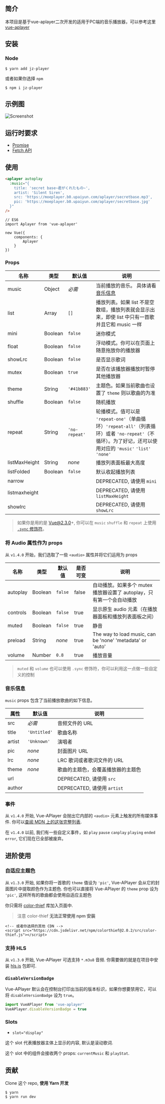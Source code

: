 ## 简介
本项目是基于vue-aplayer二次开发的适用于PC端的音乐播放器，可以参考这里[vue-aplayer](https://github.com/SevenOutman/vue-aplayer)
## 安装

### Node

```
$ yarn add jz-player
```

或者如果你选择 `npm`

```
$ npm i jz-player
```
## 示例图

![Screenshot](https://github.com/jianzhang15/jz-player/blob/main/demo.png)

## 运行时要求

- [Promise](https://developer.mozilla.org/en-US/docs/Web/JavaScript/Reference/Global_Objects/Promise)
- [Fetch API](https://developer.mozilla.org/en-US/docs/Web/API/Fetch_API)



## 使用

```HTML
<aplayer autoplay
  :music="{
    title: 'secret base~君がくれたもの~',
    artist: 'Silent Siren',
    src: 'https://moeplayer.b0.upaiyun.com/aplayer/secretbase.mp3',
    pic: 'https://moeplayer.b0.upaiyun.com/aplayer/secretbase.jpg'
  }"
/>
```

```JS
// ES6
import Aplayer from 'vue-aplayer'

new Vue({
    components: {
        Aplayer
    }
})
```



### Props

| 名称 | 类型 | 默认值 | 说明 |
| ---- | ---- | ------- | ----------- |
| music| Object | *必需* | 当前播放的音乐。 具体请看[音乐信息](https://github.com/SevenOutman/vue-aplayer/blob/develop/docs/README.zh-CN.md#音乐信息) |
| list | Array | `[]` | 播放列表。如果 list 不是空数组，播放列表就会显示出来，即使 list 中只有一首歌并且它和 music 一样 |
| mini | Boolean | `false` | 迷你模式 |
| float | Boolean | `false` | 浮动模式。你可以在页面上随意拖放你的播放器 |
| showLrc | Boolean | `false` | 是否显示歌词 |
| mutex | Boolean | `true` | 是否在该播放器播放时暂停其他播放器 |
| theme | String | `'#41b883'` | 主题色。如果当前歌曲也设置了 `theme` 则以歌曲的为准 |
| shuffle | Boolean | `false` | 随机播放 |
| repeat | String | `'no-repeat'` | 轮播模式。值可以是 `'repeat-one'`（单曲循环）`'repeat-all'`（列表循环）或者 `'no-repeat'`（不循环）。为了好记，还可以使用对应的 `'music'` `'list'` `'none'` |
| listMaxHeight | String | *none* | 播放列表面板最大高度 |
| listFolded | Boolean | `false` | 默认收起播放列表 |
| narrow |  | | DEPRECATED, 请使用 `mini` |
| listmaxheight |  |  | DEPRECATED, 请使用 `listMaxHeight` |
| showlrc |  |  | DEPRECATED, 请使用 `showLrc` |

> 如果你是用的是 Vue@2.3.0+, 你可以在 `music` `shuffle` 和 `repeat` 上使用 [`.sync` 修饰符](https://cn.vuejs.org/v2/guide/components.html#sync-%E4%BF%AE%E9%A5%B0%E7%AC%A6)。



### 将 Audio 属性作为 props

从 `v1.4.0` 开始，我们选取了一些 `<audio>` 属性并将它们运用为 props

| 名称 | 类型 | 默认值 | 是否可变 | 说明 |
| ---- | ---- | ------- | ---------- | ---------- |
| autoplay | Boolean | `false` | false | 自动播放。如果多个 mutex 播放器设置了 autoplay，只有第一个会自动播放|
| controls | Boolean | `false` | true | 显示原生 audio 元素（在播放器面板和播放列表面板之间） |
| muted | Boolean | `false` | true | 静音 |
| preload | String | *none* | true | The way to load music, can be 'none' 'metadata' or 'auto' |
| volume | Number | `0.8` | true | 播放音量 |

>  `muted` 和 `volume` 也可以使用 `.sync` 修饰符，你可以利用这一点做一些自定义的控制



### 音乐信息

`music` props 包含了当前播放歌曲的如下信息。

| 属性 | 默认值 | 说明 |
| -------- | ------- | ----------- |
| src | *必需* | 音频文件的 URL |
| title | `'Untitled'` | 歌曲名称 |
| artist | `'Unknown'` | 演唱者 |
| pic | *none* | 封面图片 URL |
| lrc | *none* | LRC 歌词或者歌词文件的 URL |
| theme | *none* | 歌曲的主题色，会覆盖播放器的主题色 |
| url | | DEPRECATED, 请使用 `src` |
| author |  | DEPRECATED, 请使用 `artist` |



### 事件

从 `v1.4.0` 开始, Vue-APlayer 会抛出它内部的 `<audio>` 元素上触发的所有媒体事件. 你可以[查阅 MDN 上的这张完整列表](https://developer.mozilla.org/zh-CN/docs/Web/Guide/Events/Media_events).

在 `v1.4.0` 以前, 我们有一些自定义事件，如 `play` `pause` `canplay` `playing` `ended` `error`, 它们现在已全部被废弃。



## 进阶使用

### 自适应主题色

从 `v1.3.0` 开始, 如果你将一首歌的 `theme` 值设为 `'pic'`, Vue-APlayer 会从它的封面图片中提取颜色作为主题色.
你也可以直接将 Vue-APlayer 的 `theme` prop 设为 `'pic'`, 这样所有的歌曲都会使用自适应主题色

你只需将 [color-thief](https://github.com/lokesh/color-thief) 库加入页面中.
> 注意 color-thief **无法正常使用 npm 安装**

```
<!-- 或者你选择的其他 CDN -->
<script src="https://cdn.jsdelivr.net/npm/colorthief@2.0.2/src/color-thief.js"></script>
```



### 支持 HLS

从 `v1.3.0` 开始, Vue-APlayer 可选支持 `*.m3u8` 音频. 你需要做的就是在项目中安装 [hls.js](https://github.com/video-dev/hls.js) 包即可.


### `disableVersionBadge`

Vue-APlayer 默认会在控制台打印出当前的版本标识，如果你想要禁用它，可以将 `disableVersionBadge` 设为 `true`。

```js
import VueAPlayer from 'vue-aplayer'
VueAPlayer.disableVersionBadge = true
```


### Slots

- `slot="display"`

这个 slot 代表播放器主体上显示的内容, 默认是滚动歌词.

这个 slot 中的组件会接收两个 props: `currentMusic` 和 `playStat`.



## 贡献

Clone 这个 repo, **使用 Yarn 开发**

```
$ yarn
$ yarn run dev
```
